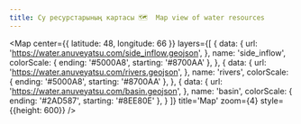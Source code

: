 ```yaml
---
title: Су ресурстарының картасы 🗺  Map view of water resources
---
```


<Map
  center={{
    latitude: 48,
    longitude: 66
  }}
  layers={[
    {
      data: {
        url: 'https://water.anuveyatsu.com/side_inflow.geojson',
      },
      name: 'side_inflow',
      colorScale: {
        ending: '#5000A8',
        starting: '#8700AA'
      },
    },
    {
      data: {
        url: 'https://water.anuveyatsu.com/rivers.geojson',
      },
      name: 'rivers',
      colorScale: {
        ending: '#5000A8',
        starting: '#8700AA'
      },
    },
    {
      data: {
        url: 'https://water.anuveyatsu.com/basin.geojson',
      },
      name: 'basin',
      colorScale: {
        ending: '#2AD587',
        starting: '#8EE80E'
      },
    }
  ]}
  title='Map'
  zoom={4}
  style={{height: 600}}
/>
